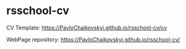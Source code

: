 # rsschool-cv
CV Template: 
https://PavloChaikovskyi.github.io/rsschool-cv/cv

WebPage repository: 
https://PavloChaikovskyi.github.io/rsschool-cv/